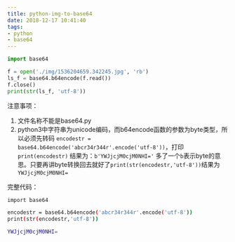 ```yaml
---
title: python-img-to-base64
date: 2018-12-17 10:41:40
tags:
- python
- base64
---
```


```python
import base64

f = open('./img/1536204659.342245.jpg', 'rb')
ls_f = base64.b64encode(f.read())
f.close()
print(str(ls_f, 'utf-8'))

```

注意事项：

1. 文件名称不能是base64.py
2. python3中字符串为unicode编码，而b64encode函数的参数为byte类型，所以必须先转码
`encodestr = base64.b64encode('abcr34r344r'.encode('utf-8'))`，打印`print(encodestr)`
结果为：`b'YWJjcjM0cjM0NHI='`
多了一个`b`表示byte的意思。只要再讲byte转换回去就好了`print(str(encodestr,'utf-8'))`结果为`YWJjcjM0cjM0NHI=`


完整代码：
```bash
import base64

encodestr = base64.b64encode('abcr34r344r'.encode('utf-8'))
print(str(encodestr,'utf-8'))

YWJjcjM0cjM0NHI=
```
